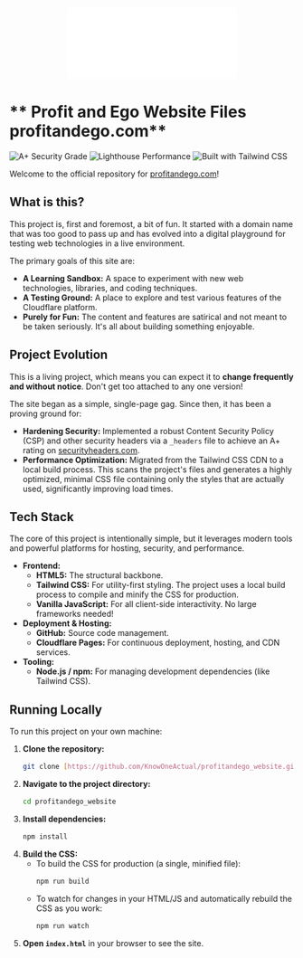 <br>
<p align="center">
  <img src="img/favicon/favicon.svg" alt="Profit and Ego Logo" width="300">
</p>

# ** Profit and Ego Website Files profitandego.com**

![A+ Security Grade](https://img.shields.io/badge/Security_Headers-A%2B-brightgreen?style=for-the-badge&logo=cloudflare)
![Lighthouse Performance](https://img.shields.io/badge/Lighthouse-96%25-blueviolet?style=for-the-badge&logo=lighthouse)
![Built with Tailwind CSS](https://img.shields.io/badge/Tailwind_CSS-38B2AC?style=for-the-badge&logo=tailwind-css&logoColor=white)

Welcome to the official repository for [profitandego.com](https://profitandego.com)!

## What is this?

This project is, first and foremost, a bit of fun. It started with a domain name that was too good to pass up and has evolved into a digital playground for testing web technologies in a live environment.

The primary goals of this site are:

* **A Learning Sandbox:** A space to experiment with new web technologies, libraries, and coding techniques.
* **A Testing Ground:** A place to explore and test various features of the Cloudflare platform.
* **Purely for Fun:** The content and features are satirical and not meant to be taken seriously. It's all about building something enjoyable.

## Project Evolution

This is a living project, which means you can expect it to **change frequently and without notice**. Don't get too attached to any one version!

The site began as a simple, single-page gag. Since then, it has been a proving ground for:

* **Hardening Security:** Implemented a robust Content Security Policy (CSP) and other security headers via a `_headers` file to achieve an A+ rating on [securityheaders.com](https://securityheaders.com).
* **Performance Optimization:** Migrated from the Tailwind CSS CDN to a local build process. This scans the project's files and generates a highly optimized, minimal CSS file containing only the styles that are actually used, significantly improving load times.

## Tech Stack

The core of this project is intentionally simple, but it leverages modern tools and powerful platforms for hosting, security, and performance.

* **Frontend:**
    * **HTML5:** The structural backbone.
    * **Tailwind CSS:** For utility-first styling. The project uses a local build process to compile and minify the CSS for production.
    * **Vanilla JavaScript:** For all client-side interactivity. No large frameworks needed!
* **Deployment & Hosting:**
    * **GitHub:** Source code management.
    * **Cloudflare Pages:** For continuous deployment, hosting, and CDN services.
* **Tooling:**
    * **Node.js / npm:** For managing development dependencies (like Tailwind CSS).

## Running Locally

To run this project on your own machine:

1.  **Clone the repository:**
    ```bash
    git clone [https://github.com/KnowOneActual/profitandego_website.git](https://github.com/KnowOneActual/profitandego_website.git)
    ```
2.  **Navigate to the project directory:**
    ```bash
    cd profitandego_website
    ```
3.  **Install dependencies:**
    ```bash
    npm install
    ```
4.  **Build the CSS:**
    * To build the CSS for production (a single, minified file):
        ```bash
        npm run build
        ```
    * To watch for changes in your HTML/JS and automatically rebuild the CSS as you work:
        ```bash
        npm run watch
        ```
5.  **Open `index.html`** in your browser to see the site.
